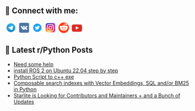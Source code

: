 ## 🔎 Connect with me:
[<img src="https://github.com/bullbesh/bullbesh/blob/main/images/Telegram.png" width="32" height="32" />](https://t.me/bullbesh)
[<img src="https://github.com/bullbesh/bullbesh/blob/main/images/VK.png" width="32" height="32" />](https://vk.com/bullbesh)
[<img src="https://github.com/bullbesh/bullbesh/blob/main/images/Twitter.png" width="32" height="32" />](https://twitter.com/bullbesh1)
[<img src="https://github.com/bullbesh/bullbesh/blob/main/images/Instagram.png" width="32" height="32" />](https://www.instagram.com/bullbesh)
[<img src="https://github.com/bullbesh/bullbesh/blob/main/images/Reddit.png" width="32" height="32" />](https://www.reddit.com/user/bullbesh)
[<img src="https://github.com/bullbesh/bullbesh/blob/main/images/YouTube.png" width="32" height="32" />](https://www.youtube.com/channel/UCtfjRs6uzgq5mfm8S06WTcg)

## 📕 Latest r/Python Posts
<!-- BLOG-POST-LIST:START -->
- [Need some help](https://www.reddit.com/r/Python/comments/wz3jz6/need_some_help/)
- [install ROS 2 on Ubuntu 22.04 step by step](https://www.reddit.com/r/Python/comments/wz2xwl/install_ros_2_on_ubuntu_2204_step_by_step/)
- [Python Script to c++ exe](https://www.reddit.com/r/Python/comments/wz0f61/python_script_to_c_exe/)
- [Composable search indexes with Vector Embeddings, SQL and/or BM25 in Python](https://www.reddit.com/r/Python/comments/wz0dik/composable_search_indexes_with_vector_embeddings/)
- [Starlite is Looking for Contributors and Maintainers + and a Bunch of Updates](https://www.reddit.com/r/Python/comments/wz07o3/starlite_is_looking_for_contributors_and/)
<!-- BLOG-POST-LIST:END -->
